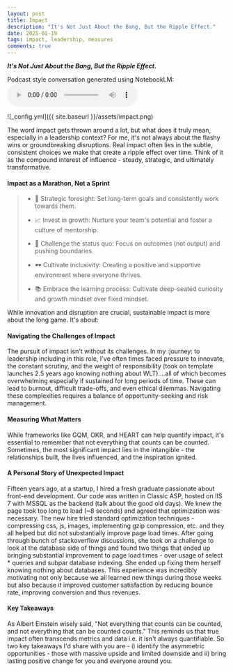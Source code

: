 ```yaml
---
layout: post
title: Impact
description: "It's Not Just About the Bang, But the Ripple Effect."
date: 2025-01-19
tags: impact, leadership, measures
comments: true
---
```


***It's Not Just About the Bang, But the Ripple Effect.***

Podcast style conversation generated using NotebookLM: 
<audio controls preload="auto">
  <source src="{{ site.baseurl }}/assets/impact.wav" type="audio/mpeg">
</audio>


![_config.yml]({{ site.baseurl }}/assets/impact.png)

The word impact gets thrown around a lot, but what does it truly mean, especially in a leadership context? For me, it's not always about the flashy wins or groundbreaking disruptions. Real impact often lies in the subtle, consistent choices we make that create a ripple effect over time. Think of it as the compound interest of influence - steady, strategic, and ultimately transformative.

#### **Impact as a Marathon, Not a Sprint**

> - 🎯 Strategic foresight: Set long-term goals and consistently work towards them.
> 
> - 📈 Invest in growth: Nurture your team's potential and foster a culture of mentorship.
> 
> - 🥷 Challenge the status quo: Focus on outcomes (not output) and pushing boundaries.
> 
> - 🕶️ Cultivate inclusivity: Creating a positive and supportive environment where everyone thrives.
> 
> - 📚 Embrace the learning process: Cultivate deep-seated curiosity and growth mindset over fixed mindset.

While innovation and disruption are crucial, sustainable impact is more about the long game. It's about:

#### **Navigating the Challenges of Impact**
The pursuit of impact isn't without its challenges. In my :journey: to leadership including in this role, I've often times faced pressure to innovate, the constant scrutiny, and the weight of responsibility (took on template launches 2.5 years ago knowing nothing about WLT)....all of which becomes overwhelming especially if sustained for long periods of time. These can lead to burnout, difficult trade-offs, and even ethical dilemmas. Navigating these complexities requires a balance of opportunity-seeking and risk management.

#### **Measuring What Matters**
While frameworks like GQM, OKR, and HEART can help quantify impact, it's essential to remember that not everything that counts can be counted. Sometimes, the most significant impact lies in the intangible - the relationships built, the lives influenced, and the inspiration ignited.

#### **A Personal Story of Unexpected Impact**
Fifteen years ago, at a startup, I hired a fresh graduate passionate about front-end development. Our code was written in Classic ASP, hosted on IIS 7 with MSSQL as the backend (talk about the good old days). We knew the page took too long to load (~8 seconds) and agreed that optimization was necessary. The new hire tried standard optimization techniques - compressing css, js, images, implementing gzip compression, etc. and they all helped but did not substantially improve page load times. After going through bunch of stackoverflow discussions, she took on a challenge to look at the database side of things and found two things that ended up bringing substantial improvement to page load times - over usage of select * queries and subpar database indexing. She ended up fixing them herself knowing nothing about databases. This experience was incredibly motivating not only because we all learned new things during those weeks but also because it improved customer satisfaction by reducing bounce rate, improving conversion and thus revenues.

#### **Key Takeaways**
As Albert Einstein wisely said, "Not everything that counts can be counted, and not everything that can be counted counts." This reminds us that true impact often transcends metrics and data i.e. it isn't always quantifiable. So two key takeaways I'd share with you are - i) identify the asymmetric opportunities - those with massive upside and limited downside and ii) bring lasting positive change for you and everyone around you.
